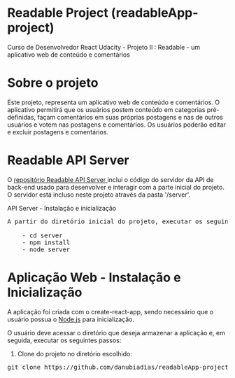 # Readable Project (readableApp-project)
Curso de Desenvolvedor React Udacity - Projeto II : Readable - um aplicativo web de conteúdo e comentários

# Sobre o projeto

Este projeto, representa um aplicativo web de conteúdo e comentários. O aplicativo permitirá que os usuários postem conteúdo em categorias pré-definidas, façam comentários em suas próprias postagens e nas de outros usuários e votem nas postagens e comentários. Os usuários poderão editar e excluir postagens e comentários.

# Readable API Server 

O <a href="https://github.com/udacity/reactnd-project-readable-starter">repositório Readable API Server </a> inclui o código do servidor da API de back-end usado para desenvolver e interagir com a parte inicial do projeto. O servidor está incluso neste projeto através da pasta '/server'.

API Server - Instalação e inicialização

<pre>
A partir do diretório inicial do projeto, executar os seguintes comandos:

    - cd server
    - npm install
    - node server
</pre>

# Aplicação Web - Instalação e Inicialização

A aplicação foi criada com o create-react-app, sendo necessário que o usuário possua o <a href="https://nodejs.org/en/">Node.js</a> para inicialização.

O usuário deve acessar o diretório que deseja armazenar a aplicação e, em seguida, executar os seguintes passos:

1. Clone do projeto no diretório escolhido:
<pre>git clone https://github.com/danubiadias/readableApp-project.git </pre>

